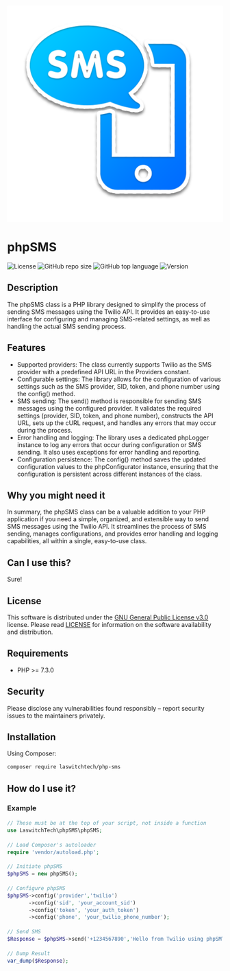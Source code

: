 ![GitHub repo logo](/dist/img/logo.png)

# phpSMS
![License](https://img.shields.io/github/license/LouisOuellet/php-sms?style=for-the-badge)
![GitHub repo size](https://img.shields.io/github/repo-size/LouisOuellet/php-sms?style=for-the-badge&logo=github)
![GitHub top language](https://img.shields.io/github/languages/top/LouisOuellet/php-sms?style=for-the-badge)
![Version](https://img.shields.io/github/v/release/LouisOuellet/php-sms?label=Version&style=for-the-badge)

## Description
The phpSMS class is a PHP library designed to simplify the process of sending SMS messages using the Twilio API. It provides an easy-to-use interface for configuring and managing SMS-related settings, as well as handling the actual SMS sending process.

## Features
  - Supported providers: The class currently supports Twilio as the SMS provider with a predefined API URL in the Providers constant.
  - Configurable settings: The library allows for the configuration of various settings such as the SMS provider, SID, token, and phone number using the config() method.
  - SMS sending: The send() method is responsible for sending SMS messages using the configured provider. It validates the required settings (provider, SID, token, and phone number), constructs the API URL, sets up the cURL request, and handles any errors that may occur during the process.
  - Error handling and logging: The library uses a dedicated phpLogger instance to log any errors that occur during configuration or SMS sending. It also uses exceptions for error handling and reporting.
  - Configuration persistence: The config() method saves the updated configuration values to the phpConfigurator instance, ensuring that the configuration is persistent across different instances of the class.

## Why you might need it
In summary, the phpSMS class can be a valuable addition to your PHP application if you need a simple, organized, and extensible way to send SMS messages using the Twilio API. It streamlines the process of SMS sending, manages configurations, and provides error handling and logging capabilities, all within a single, easy-to-use class.

## Can I use this?
Sure!

## License
This software is distributed under the [GNU General Public License v3.0](https://www.gnu.org/licenses/gpl-3.0.en.html) license. Please read [LICENSE](LICENSE) for information on the software availability and distribution.

## Requirements
* PHP >= 7.3.0

## Security
Please disclose any vulnerabilities found responsibly – report security issues to the maintainers privately.

## Installation
Using Composer:
```sh
composer require laswitchtech/php-sms
```

## How do I use it?
### Example
```php
// These must be at the top of your script, not inside a function
use LaswitchTech\phpSMS\phpSMS;

// Load Composer's autoloader
require 'vendor/autoload.php';

// Initiate phpSMS
$phpSMS = new phpSMS();

// Configure phpSMS
$phpSMS->config('provider','twilio')
       ->config('sid', 'your_account_sid')
       ->config('token', 'your_auth_token')
       ->config('phone', 'your_twilio_phone_number');

// Send SMS
$Response = $phpSMS->send('+1234567890','Hello from Twilio using phpSMTP!');

// Dump Result
var_dump($Response);
```
